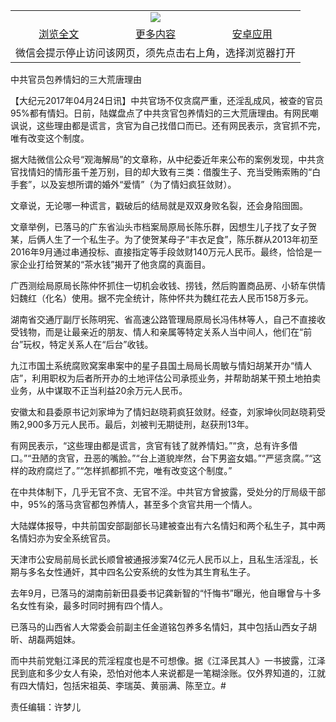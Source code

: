 

<table>
  <tr>
    <td align="center" colspan="3">
      <a href="https://github.com/ogate/ogate/blob/master/README.md"><img src="https://cloud.githubusercontent.com/assets/11880933/13434984/f430fae2-e012-11e5-814f-c2df1e82b247.jpg"/></a>
    </td>
  </tr>
  <tr>
    <td align="center">
      <a href="https://s3.ap-south-1.amazonaws.com/ogatem/oGate.htm?c818555&from=oNote">浏览全文</a>
    </td>
    <td align="center">
      <a href="https://s3.ap-south-1.amazonaws.com/ogatem/oGate.htm?from=oNote">更多内容</a>
    </td>
    <td align="center">
      <a href="https://raw.githubusercontent.com/ogate/up/master/ogate.apk">安卓应用</a>
    </td>
  </tr>
  <tr>
    <td align="center" colspan="3">
      微信会提示停止访问该网页，须先点击右上角，选择浏览器打开
    </td>
  </tr>
</table>    



中共官员包养情妇的三大荒唐理由






        

【大纪元2017年04月24日讯】中共官场不仅贪腐严重，还淫乱成风，被查的官员95%都有情妇。日前，陆媒盘点了中共贪官包养情妇的三大荒唐理由。有网民嘲讽说，这些理由都是谎言，贪官为自己找借口而已。还有网民表示，贪官抓不完，唯有改变这个制度。


据大陆微信公众号“观海解局”的文章称，从中纪委近年来公布的案例发现，中共贪官找情妇的情形虽千差万别，目的却大致有三类：借腹生子、充当受贿索贿的“白手套”，以及妄想所谓的婚外“爱情”（为了情妇疯狂敛财）。


文章说，无论哪一种谎言，戳破后的结局就是双双身败名裂，还会身陷囹圄。


文章举例，已落马的广东省汕头市档案局原局长陈乐群，因想生儿子找了女子贺某，后俩人生了一个私生子。为了使贺某母子“丰衣足食”，陈乐群从2013年初至2016年9月通过串通投标、直接指定等手段敛财140万元人民币。最终，恰恰是一家企业打给贺某的“茶水钱”揭开了他贪腐的真面目。


广西测绘局原局长陈仲怀抓住一切机会收钱、捞钱，然后购置商品房、小轿车供情妇魏红（化名）使用。据不完全统计，陈仲怀共为魏红花去人民币158万多元。


湖南省交通厅副厅长陈明宪、省高速公路管理局原局长冯伟林等人，自己不直接收受钱物，而是让最亲近的朋友、情人和亲属等特定关系人当中间人，他们在“前台”玩权，特定关系人在“后台”收钱。


九江市国土系统腐败窝案串案中的星子县国土局局长周敏与情妇胡某开办“情人店”，利用职权为后者所开办的土地评估公司承揽业务，并帮助胡某干预土地拍卖业务，从中谋取不正当利益20余万元人民币。


安徽太和县委原书记刘家坤为了情妇赵晓莉疯狂敛财。经查，刘家坤伙同赵晓莉受贿2,900多万元人民币。最后，刘被判无期徒刑，赵获刑13年。


有网民表示，“这些理由都是谎言，贪官有钱了就养情妇。”“贪，总有许多借口。”“丑陋的贪官，丑恶的嘴脸。”“台上道貌岸然，台下男盗女娼。”“严惩贪腐。”“这样的政府腐烂了。”“怎样抓都抓不完，唯有改变这个制度。”


在中共体制下，几乎无官不贪、无官不淫。中共官方曾披露，受处分的厅局级干部中，95%的落马贪官都包养情人，甚至多个贪官共用一个情人。


大陆媒体报导，中共前国安部副部长马建被查出有六名情妇和两个私生子，其中两名情妇亦为安全系统官员。


天津市公安局前局长武长顺曾被通报涉案74亿元人民币以上，且私生活淫乱，长期与多名女性通奸，其中四名公安系统的女性为其生育私生子。


去年9月，已落马的湖南前新田县委书记龚新智的“忏悔书”曝光，他自曝曾与十多名女性有染，最多时同时拥有四个情人。


已落马的山西省人大常委会前副主任金道铭包养多名情妇，其中包括山西女子胡昕、胡磊两姐妹。


而中共前党魁江泽民的荒淫程度也是不可想像。据《江泽民其人》一书披露，江泽民到底和多少女人有染，恐怕对他本人来说都是一笔糊涂账。仅外界知道的，江就有四大情妇，包括宋祖英、李瑞英、黄丽满、陈至立。#


责任编辑：许梦儿



